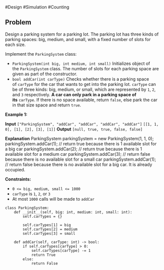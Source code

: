 #Design #Simulation #Counting 
## Problem
Design a parking system for a parking lot. The parking lot has three kinds of parking spaces: big, medium, and small, with a fixed number of slots for each size.

Implement the `ParkingSystem` class:

- `ParkingSystem(int big, int medium, int small)` Initializes object of the `ParkingSystem` class. The number of slots for each parking space are given as part of the constructor.
- `bool addCar(int carType)` Checks whether there is a parking space of `carType` for the car that wants to get into the parking lot. `carType` can be of three kinds: big, medium, or small, which are represented by `1`, `2`, and `3` respectively. **A car can only park in a parking space of its** `carType`. If there is no space available, return `false`, else park the car in that size space and return `true`.

**Example 1:**

**Input**
`["ParkingSystem", "addCar", "addCar", "addCar", "addCar"]`
`[[1, 1, 0], [1], [2], [3], [1]]`
**Output**
`[null, true, true, false, false]`

**Explanation**
ParkingSystem parkingSystem = new ParkingSystem(1, 1, 0);
parkingSystem.addCar(1); // return true because there is 1 available slot for a big car
parkingSystem.addCar(2); // return true because there is 1 available slot for a medium car
parkingSystem.addCar(3); // return false because there is no available slot for a small car
parkingSystem.addCar(1); // return false because there is no available slot for a big car. It is already occupied.

**Constraints:**

- `0 <= big, medium, small <= 1000`
- `carType` is `1`, `2`, or `3`
- At most `1000` calls will be made to `addCar`

```run-python
class ParkingSystem:
    def __init__(self, big: int, medium: int, small: int):
        self.carTypes = {}

        self.carTypes[1] = big
        self.carTypes[2] = medium
        self.carTypes[3] = small

    def addCar(self, carType: int) -> bool:
        if self.carTypes[carType] > 0:
            self.carTypes[carType] -= 1
            return True
        else:
            return False
```
